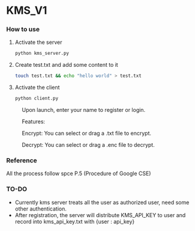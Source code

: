 # KMS_V1

### How to use
1. Activate the server
   ```sh
   python kms_server.py
   ```

2. Create test.txt and add some content to it  
   ```sh
   touch test.txt && echo "hello world" > test.txt
   ```
3. Activate the client
   ```sh
   python client.py
   ```
   &ensp;&ensp; Upon launch, enter your name to register or login.

   &ensp;&ensp;   Features:

   &ensp;&ensp;   Encrypt: You can select or drag a .txt file to encrypt.

   &ensp;&ensp;   Decrypt: You can select or drag a .enc file to decrypt.

### Reference
All the process follow spce P.5 (Procedure of Google CSE)

### TO-DO
- Currently kms server treats all the user as authorized user, need some other authentication.
- After registration, the server will distribute KMS_API_KEY to user and record into kms_api_key.txt with {user : api_key}
